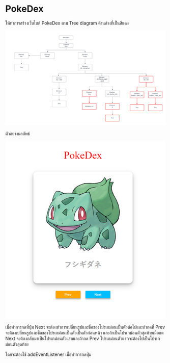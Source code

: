 # **PokeDex**

ให้ทำการสร้างเว็บไซต์ PokeDex ตาม Tree diagram ด้านล่างที่เป็นสีแดง

![pokediagram.png](assets/pokediagram.png)

ตัวอย่างผลลัพธ์

![pokeweb.png](assets/pokeweb.png)

เมื่อทำการกดที่ปุ่ม Next จะต้องทำการเปลี่ยนรูปและชื่อของโปรเกม่อนเป็นตัวต่อไปและถ้ากดที่ Prev จะต้องเปลี่ยนรูปและชื่อของโปรเกม่อนเป็นตัวเป็นตัวก่อนหน้า
และถ้าเป็นโปรเกม่อนตัวสุดท้ายเมื่อกด Next จะต้องกลับมาเป็นโปรเกม่อนตัวแรกและถ้ากด Prev โปรเกม่อนตัวแรกจะต้องไปเป็นโปรเกม่อนตัวสุดท้าย

โดยจะต้องใช้ addEventListener เมื่อทำการกดปุ่ม

